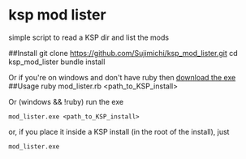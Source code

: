 ksp mod lister
==============
simple script to read a KSP dir and list the mods

##Install 
    git clone https://github.com/Sujimichi/ksp_mod_lister.git
    cd ksp_mod_lister
    bundle install

Or if you're on windows and don't have ruby then [download the exe](https://github.com/Sujimichi/ksp_mod_lister/releases/download/0.0.1/mod_lister.exe)
##Usage
    ruby mod_lister.rb <path_to_KSP_install>
  
Or (windows && !ruby) run the exe

    mod_lister.exe <path_to_KSP_install>

or, if you place it inside a KSP install (in the root of the install), just 

    mod_lister.exe    

